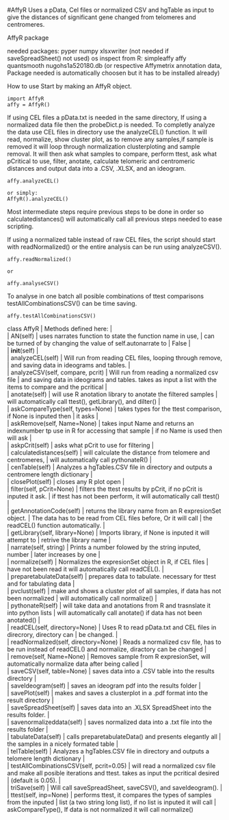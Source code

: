 #AffyR
Uses a pData, Cel files or normalized CSV and hgTable as input to give the distances
of significant gene changed from telomeres and centromeres.


AffyR package

needed packages:
    pyper
    numpy
    xlsxwriter (not needed if saveSpreadSheet() not used)
    os
    inspect
    from R:
        simpleaffy
        affy
        quantsmooth
        nugohs1a520180.db 	(or respective Affymetrix annotation data, Package
          			needed is automatically choosen but it has to be
 				installed already)

How to use
Start by making an AffyR object. 

	import AffyR
	affy = AffyR()

If using CEL files a pData.txt is needed in the same directory, If using a normalized data file then the probeDict.p is needed.
To completly analyze the data use CEL files in directory use the analyzeCEL() function. It will read, normalize, show cluster plot, as to remove any samples,if sample is removed it will loop through normalization clusterploting and sample removal. It will then ask what samples to compare, perform ttest, ask what pCritical to use, filter, anotate, calculate telomeric and centromeric distances and output data into a .CSV, .XLSX, and an ideogram.
	
	affy.analyzeCEL()

	or simply:
	AffyR().analyzeCEL()

Most intermediate steps require previous steps to be done in order so calculatedistances() will automatically call all previous steps needed to ease scripting.

If using a normalized table instead of  raw CEL files, the script should start with readNormalized() or the entire analysis can be run using analyzeCSV().

	affy.readNormalized()

	or
	
	affy.analyseCSV()

To analyse in one batch all posible combinations of ttest comparisons testAllCombinationsCSV() can be time saving.

	affy.testAllCombinationsCSV()



class AffyR
 |  Methods defined here:
 |  
 |  AN(self)
 |      uses narrates function to state the function name in use,
 |      can be turned of by changing the value of self.autonarrate to
 |      False
 |  
 |  __init__(self)
 |  
 |  analyzeCEL(self)
 |      Will run from reading CEL files, looping through remove,
 |      and saving data in ideograms and tables.
 |  
 |  analyzeCSV(self, compare, pcrit)
 |      Will run from reading a normalized csv file
 |      and saving data in ideograms and tables. takes as input a list with the items to compare and the pcritical
 |  
 |  anotate(self)
 |      will use R anotation library to anotate the filtered samples
 |      will automatically call ttest(), getLibrary(), and dilter()
 |  
 |  askCompareType(self, types=None)
 |      takes types for the ttest comparison, if None is inputed then
 |      it asks
 |  
 |  askRemove(self, Name=None)
 |      takes input Name and returns an indexnumber tp use in R for accessing that sample
 |      if no Name is used then will ask
 |  
 |  askpCrit(self)
 |      asks what pCrit to use for filtering
 |  
 |  calculatedistances(self)
 |      will calculate the distance from telomere and centromeres,
 |      will automatically call pythonateR()
 |  
 |  cenTable(self)
 |      Analyzes a hgTables.CSV file in directory and outputs a centromere length dictionary
 |  
 |  closePlot(self)
 |      closes any R plot open
 |  
 |  filter(self, pCrit=None)
 |      filters the ttest results by pCrit, if no pCrit is inputed it ask.
 |      if ttest has not been perform, it will automatically call ttest()
 |  
 |  getAnnotationCode(self)
 |      returns the library name from an R expresionSet object.
 |      The data has to be read from CEL files before, Or it will call
 |      the readCEL() function automatically.
 |  
 |  getLibrary(self, library=None)
 |      Imports library, if None is inputed it will attempt to
 |      retrive the library name
 |  
 |  narrate(self, string)
 |      Prints a number folowed by the string inputed, number
 |      later increases by one
 |  
 |  normalize(self)
 |      Normalizes the expresionSet object in R, if CEL files
 |      have not been read it will automatically call readCEL().
 |  
 |  preparetabulateData(self)
 |      prepares data to tabulate. necessary for ttest and for tabulating data
 |  
 |  pvclust(self)
 |      make and shows a cluster plot of all samples, if data has not been normalized
 |      will automatically call normalize()
 |  
 |  pythonateR(self)
 |      will take data and anotations from R and trasnslate it into python lists
 |      will automatically call anotate() if data has not been anotated()
 |  
 |  readCEL(self, directory=None)
 |      Uses R to read pData.txt and CEL files in direcrory, directory can
 |      be changed.
 |  
 |  readNormalized(self, directory=None)
 |      Reads a normalized csv file, has to be run instead of readCEL() and normalize,  diractory can be changed
 |  
 |  remove(self, Name=None)
 |      Removes sample from R expresionSet, will automatically normalize data after being called
 |  
 |  saveCSV(self, table=None)
 |      saves data into a .CSV table into the results directory
 |  
 |  saveIdeogram(self)
 |      saves an ideogram pdf into the results folder
 |  
 |  savePlot(self)
 |      makes and saves a clusterplot in a .pdf format into the result directory
 |  
 |  saveSpreadSheet(self)
 |      saves data into an .XLSX SpreadSheet into the results folder.
 |  
 |  savenormalizeddata(self)
 |      saves normalized data into a .txt file into the results folder
 |  
 |  tabulateData(self)
 |      calls preparetabulateData() and presents elegantly all
 |      the samples in a nicely formated table
 |  
 |  telTable(self)
 |      Analyzes a hgTables.CSV file in directory and outputs a telomere length dictionary
 |  
 |  testAllCombinationsCSV(self, pcrit=0.05)
 |      will read a normalized csv file and make all posible iterations and ttest. takes as input the pcritical desired
 |      (default is 0.05).
 |  
 |  triSave(self)
 |      Will call saveSpreadSheet, saveCSV(), and saveIdeogram().
 |  
 |  ttest(self, inp=None)
 |      performs ttest, it compares the types of samples from the inputed
 |      list (a two string long list), if no list is inputed it will call
 |      askCompareType(), If data is not normalized it will call normalize()

